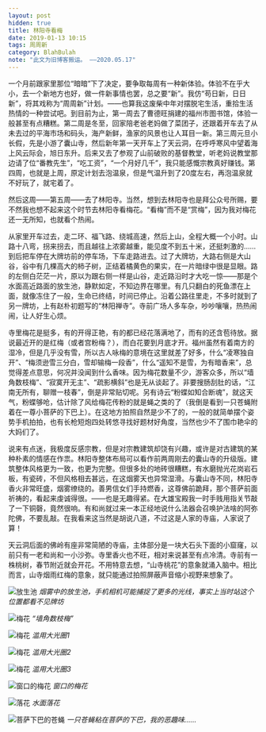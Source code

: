 ```yaml
---
layout: post
hidden: true
title: 林阳寺看梅
date: 2019-01-13 10:15
tags: 周周新
category: BlahBulah
note: "此文为旧博客搬运。 ——2020.05.17"
---
```


一个月前跟家里那位“暗暗”下了决定，要争取每周有一种新体验。体验不在乎大小，去一个新地方也好，做一件新事情也罢，总之要“新”。我仿“苟日新，日日新”，将其戏称为“周周新”计划。——也算我这废柴中年对摆脱宅生活，重拾生活热情的一种尝试吧。到目前为止，第一周去了曹德旺捐建的福州市图书馆，体验一般甚至有点糟糕。第二周是冬至，回家陪老爸老妈做了菜团子，还跟着开车去了从未去过的平海市场和码头，海产新鲜，渔家的风景也让人耳目一新。第三周元旦小长假，先是小游了囊山寺，然后新年第一天开车上了天云洞，在呼呼寒风中望着海上风云际会，旭日东升。后来又去了参观了山前破败的基督教堂，听老妈说教堂那边请了位“番教先生”，“吃工资”，“一个月好几千”，我只能感慨宗教真好赚钱。第四周，也就是上周，原定计划去泡温泉，但是气温升到了20度左右，再泡温泉就不好玩了，就宅着了。

然后这周——第五周——去了林阳寺。当然，想到去林阳寺也是拜公众号所赐，要不然我也想不起来这个时节去林阳寺看梅花。“看梅”而不是“赏梅”，因为我对梅花还一无所知，也就看个热闹。

从家里开车过去，走二环、福飞路、绕城高速，然后上山，全程大概一个小时。山路十八弯，拐来拐去，而且越往上浓雾越重，能见度不到五十米，还挺刺激的……到后把车停在大牌坊前的停车场，下车走路进去。过了大牌坊，大路右侧是大山谷，谷中有几棵高大的柿子树，正结着橘黄色的果实，在一片暗绿中很是显眼。路的左侧白茫茫一片，原以为跟右侧一样是山谷，走近路沿时才大吃一惊——那是个水面高近路面的放生池，静默如定，不知边界在哪里。有几只翻白的死鱼漂在上面，就像冻住了一般，生命已终结，时间已停止。沿着公路往里走，不多时就到了另一牌坊，上有赵朴初题写的“林阳禅寺”。寺前广场人多车杂，吵吵嚷嚷，热热闹闹，让人好生心烦。

寺里梅花是挺多，有的开得正艳，有的都已经花落满地了，而有的还含苞待放。据说最近开的是红梅（或者宫粉梅？），而白花要到月底才开。福州虽然有着南方的湿冷，但是几乎没有雪，所以古人咏梅的意境在这里就差了好多，什么“凌寒独自开”、“梅须逊雪三分白，雪却输梅一段香”，什么“遥知不是雪，为有暗香来”，总觉得差点意思，何况并没闻到什么香味。因为梅花数量不少，游客众多，所以“墙角数枝梅”、“寂寞开无主”、“疏影横斜”也是无从谈起了。非要搜肠刮肚的话，“江南无所有，聊赠一枝春”，倒是非常贴切呢。另有诗云“粉蝶如知合断魂”，就这天气，粉蝶够呛，估计除了风给梅花传粉的就是蝇之类的了（我倒是看到一只苍蝇附着在一尊小菩萨的下巴上）。在这地方拍照自然是少不了的，一般的就简单摆个姿势手机拍拍，也有长枪短炮四处转悠寻找好题材好角度，当然也少不了围巾艳伞的大妈们了。

说来有点迷，我极度反感宗教，但是对宗教建筑却饶有兴趣，或许是对古建筑的某种朴素的情感在作祟。林阳寺整体布局可以看作前两周刚去的囊山寺的升级版。建筑整体风格更为一致，也更为完整。但很多处的地砖很糟糕，有水磨抛光花岗岩石板，有瓷砖，不但风格相去甚远，在这烟雾天也异常湿滑。与囊山寺不同，林阳寺香火非常旺盛，烟雾缭绕的。善男信女们手持燃香，这尊佛前跪拜，那个菩萨前面祈祷的，看起来虔诚得很。——也是无趣得紧。在大雄宝殿我一时手贱用指关节敲了一下铜磬，竟然很响。有和尚就过来一本正经地说什么法器会召唤护法啥的阿弥陀佛，不要乱敲。在我看来这当然是胡说八道，不过这是人家的寺庙，人家说了算！

天云洞后面的佛岭有座非常简陋的寺庙，主体部分是一块大石头下面的小窟窿，以前只有一老和尚和一小沙弥。寺里香火也不旺，相对来说甚至有点冷清。寺前有一株桃树，春节附近就会开花。不用特意去想，“山寺桃花”的意象就涌入脑中。相比而言，山寺烟雨红梅的意象，就只能通过拍照屏蔽声音缩小视野来想象了。

![放生池]({{site.jsdelivr.url}}/assets/img/letgopond-min.jpg)
*烟雾中的放生池，手机相机可能捕捉了更多的光线，事实上当时站这个位置都看不见牌坊*


![梅花]({{site.jsdelivr.url}}/assets/img/plum6-min.jpg)
*“墙角数枝梅”*


![梅花]({{site.jsdelivr.url}}/assets/img/plum1-min.jpg)
*滥用大光圈1*


![梅花]({{site.jsdelivr.url}}/assets/img/plum3-min.jpg)
*滥用大光圈2*


![梅花]({{site.jsdelivr.url}}/assets/img/plum5-min.jpg)
*滥用大光圈3*


![窗口的梅花]({{site.jsdelivr.url}}/assets/img/plum2-min.jpg)
*窗口的梅花*


![落花]({{site.jsdelivr.url}}/assets/img/plum4-min.jpg)
*水面落花*


![菩萨下巴的苍蝇]({{site.jsdelivr.url}}/assets/img/fly-min.jpg)
*一只苍蝇粘在菩萨的下巴，我的恶趣味……*